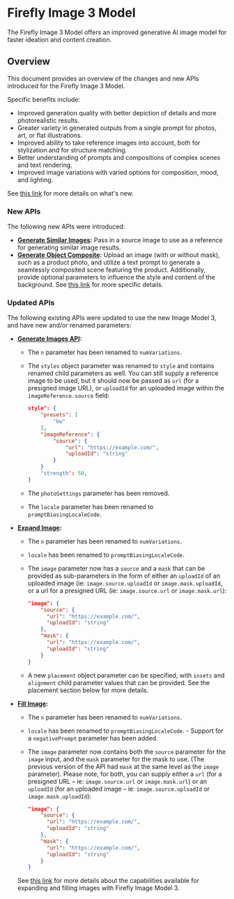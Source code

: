 # Firefly Image 3 Model

The Firefly Image 3 Model offers an improved generative Al image model for faster ideation and content creation.

## Overview

This document provides an overview of the changes and new APIs introduced for the Firefly Image 3 Model.

Specific benefits include:

- Improved generation quality with better depiction of details and more photorealistic results.
- Greater variety in generated outputs from a single prompt for photos, art, or flat illustrations.
- Improved ability to take reference images into account, both for stylization and for structure matching.
- Better understanding of prompts and compositions of complex scenes and text rendering.
- Improved image variations with varied options for composition, mood, and lighting.

See [this link](https://helpx.adobe.com/firefly/using/whats-new.html) for more details on what's new.

### New APIs

The following new APIs were introduced:

- **[Generate Similar Images](../api/generate-similar/):** Pass in a source image to use as a reference for generating similar image results.
- **[Generate Object Composite](../api/generate-object-composite/):** Upload an image (with or without mask), such as a product photo, and utilize a text prompt to generate a seamlessly composited scene featuring the product. Additionally, provide optional parameters to influence the style and content of the background. See [this link](https://helpx.adobe.com/firefly/using/whats-new/2024-3.html#object-composites) for more specific details.

### Updated APIs

The following existing APIs were updated to use the new Image Model 3, and have new and/or renamed parameters:

- **[Generate Images API](../api/image_generation/V3/):**

  - The `n` parameter has been renamed to `numVariations`.
  - The `styles` object parameter was renamed to `style` and contains renamed child parameters as well. You can still supply a reference image to be used, but it should now be passed as `url` (for a presigned image URL), or `uploadId` for an uploaded image within the `imageReference.source` field:

    ```json
    style": {
        "presets": [
            "bw"
        ],
        "imageReference": {
            "source": {
                "url": "https://example.com/",
                "uploadId": "string"
            }
        }
        "strength": 50,
    }
    ```

  - The `photoSettings` parameter has been removed.
  - The `locale` parameter has been renamed to `promptBiasingLocaleCode`.

- **[Expand Image](../api/generative_expand/V3/):**

  - The `n` parameter has been renamed to `numVariations`.
  - `locale` has been renamed to `promptBiasingLocaleCode`.
  - The `image` parameter now has a `source` and a `mask` that can be provided as sub-parameters in the form of either an `uploadId` of an uploaded image (ie: `image.source.uploadId` or `image.mask.uploadId`, or a url for a presigned URL (ie: `image.source.url` or `image.mask.url`):

    ```json
    "image": {
        "source": {
          "url": "https://example.com/",
          "uploadId": "string"
        },
        "mask": {
          "url": "https://example.com/",
          "uploadId": "string"
        }
    }
    ```

  - A new `placement` object parameter can be specified, with `insets` and `alignment` child parameter values that can be provided. See the placement section below for more details.

- **[Fill Image](../api/generative_fill/V3):**

  - The `n` parameter has been renamed to `numVariations`.
  - `locale` has been renamed to `promptBiasingLocaleCode`.
  ​- Support for a `negativePrompt` parameter has been added.
  - The `image` parameter now contains both the `source` parameter for the `image` input, and the `mask` parameter for the mask to use. (The previous version of the API had `mask` at the same level as the `image` parameter). Please note, for both, you can supply either a `url` (for a presigned URL – ie: `image.source.url` or `image.mask.url`) or an `uploadId` (for an uploaded image – ie: `image.source.uploadId` or `image.mask.uploadId`):

    ```json
    "image": {
        "source": {
          "url": "https://example.com/",
          "uploadId": "string"
        },
        "mask": {
          "url": "https://example.com/",
          "uploadId": "string"
        }
    }
    ```

  See [this link](https://helpx.adobe.com/firefly/using/generative-expand.html) for more details about the capabilities available for expanding and filling images with Firefly Image Model 3.
